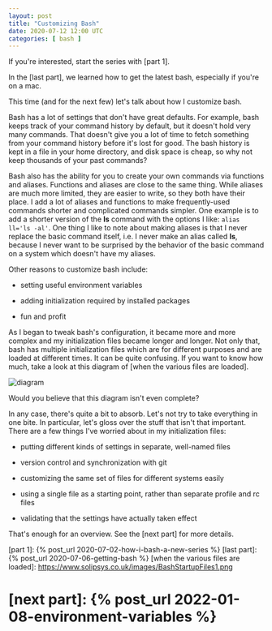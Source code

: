 ```yaml
---
layout: post
title: "Customizing Bash"
date: 2020-07-12 12:00 UTC
categories: [ bash ]
---
```


If you're interested, start the series with [part 1].

In the [last part], we learned how to get the latest bash, especially if
you're on a mac.

This time (and for the next few) let's talk about how I customize bash.

Bash has a lot of settings that don't have great defaults.  For example,
bash keeps track of your command history by default, but it doesn't hold
very many commands.  That doesn't give you a lot of time to fetch
something from your command history before it's lost for good.  The bash
history is kept in a file in your home directory, and disk space is
cheap, so why not keep thousands of your past commands?

Bash also has the ability for you to create your own commands via
functions and aliases.  Functions and aliases are close to the same
thing.  While aliases are much more limited, they are easier to write,
so they both have their place.  I add a lot of aliases and functions to
make frequently-used commands shorter and complicated commands simpler.
One example is to add a shorter version of the **ls** command with the
options I like: `alias ll='ls -al'`.  One thing I like to note about
making aliases is that I never replace the basic command itself, i.e. I
never make an alias called **ls**, because I never want to be surprised
by the behavior of the basic command on a system which doesn't have my
aliases.

Other reasons to customize bash include:

-   setting useful environment variables

-   adding initialization required by installed packages

-   fun and profit

As I began to tweak bash's configuration, it became more and more
complex and my initialization files became longer and longer.  Not only
that, bash has multiple initialization files which are for different
purposes and are loaded at different times.  It can be quite confusing.
If you want to know how much, take a look at this diagram of [when
the various files are loaded].

![diagram](https://www.solipsys.co.uk/images/BashStartupFiles1.png)

Would you believe that this diagram isn't even complete?

In any case, there's quite a bit to absorb.  Let's not try to take
everything in one bite.  In particular, let's gloss over the stuff that
isn't that important.  There are a few things I've worried about in my
initialization files:

-   putting different kinds of settings in separate, well-named files

-   version control and synchronization with git

-   customizing the same set of files for different systems easily

-   using a single file as a starting point, rather than separate
    profile and rc files

-   validating that the settings have actually taken effect

That's enough for an overview.  See the [next part] for more details.

  [part 1]: {% post_url 2020-07-02-how-i-bash-a-new-series %}
  [last part]: {% post_url 2020-07-06-getting-bash %}
  [when the various files are loaded]: https://www.solipsys.co.uk/images/BashStartupFiles1.png
#  [next part]: {% post_url 2022-01-08-environment-variables %}
